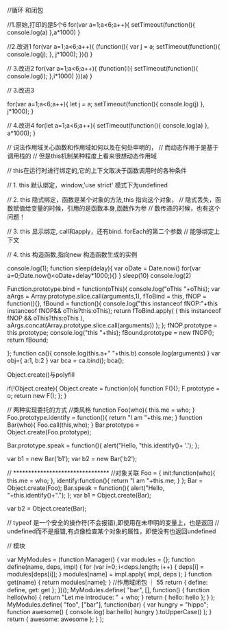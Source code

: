 //循环 和闭包

//1.原始,打印的是5个6
for(var a=1;a<6;a++){
	setTimeout(function(){
		console.log(a)
	},a*1000)
}

//2.改进1
for(var a=1;a<6;a++){
	(function(){
		var j = a;
		setTimeout(function(){
			console.log(j);
		}, j*1000);
	})()
}

// 3.改进2
for(var a=1;a<6;a++){
	(function(i){
		setTimeout(function(){
			console.log(i);
		},i*1000)
	})(a)
}

// 3.改进3

for(var a=1;a<6;a++){
	let j = a;
	setTimeout(function(){
		console.log(j)
	}, j*1000);
}

// 4.改进4
for(let a=1;a<6;a++){
	setTimeout(function(){
		console.log(a)
	}, a*1000);
}

// 词法作用域关心函数和作用域如何以及在何处申明的，
// 而动态作用于是基于调用栈的
// 但是this机制某种程度上看来很想动态作用域

// this在运行时进行绑定的,它的上下文取决于函数调用时的各种条件

// 1. this 默认绑定，window,'use strict' 模式下为undefined

// 2. this 隐式绑定，函数是某个对象的方法,this 指向这个对象，
// 隐式丢失，函数赋值给变量的时候，引用的是函数本身,函数作为参
// 数传递的时候，也有这个问题！

// 3. this 显示绑定, call和apply，还有bind.  forEach的第二个参数
// 能够绑定上下文

// 4. this 构造函数,指向new 构造函数生成的实例


console.log(1);
function sleep(delay){
	var oDate = Date.now()
	for(var a=0;Date.now()<oDate+delay*1000;){}
}
sleep(10)
console.log(2)

Function.prototype.bind = function(oThis){
	console.log("oThis "+oThis);
	var aArgs = Array.prototype.slice.call(arguments,1),
		fToBind = this,
		fNOP = function(){},
		fBound = function(){
			console.log("this instanceof fNOP:"+this instanceof fNOP&& oThis?this:oThis);
			return fToBind.apply(
				(
					this instanceof fNOP && oThis?this:oThis
				),
				aArgs.concat(Array.prototype.slice.call(arguments))
				);
		};
		fNOP.prototype = this.prototype;
		console.log("this "+this);
		fBound.prototype = new fNOP();
		return fBound;

};
function ca(){
	console.log(this.a+" "+this.b)
	console.log(arguments)
}
var obj={
	a:1,
	b:2
}
var bca = ca.bind();
bca();

Object.create()与polyfill

if(!Object.create){
	Object.create = function(o){
		function F(){};
		F.prototype = o;
		return new F();
	};
}

// 两种实现委托的方式
//类风格
function Foo(who){
	this.me = who;
}
Foo.prototype.identify = function(){
	return "I am "+this.me;
}
function Bar(who){
	Foo.call(this,who);
}
Bar.prototype = Object.create(Foo.prototype);

Bar.prototype.speak = function(){
	alert("Hello, "this.identify()+ '.');
};

var b1 = new Bar('b1');
var b2 = new Bar('b2');

// ********************************
//对象关联
Foo = {
	init:function(who){
		this.me = who;
	},
	identify:function(){
		return "I am "+this.me;
	}
};
Bar = Object.create(Foo);
Bar.speak = function(){
	alert("Hello, "+this.identify()+".");
};
var b1 = Object.create(Bar);

var b2 = Object.create(Bar);

// typeof 是一个安全的操作符(不会报错),即使用在未申明的变量上，也是返回
// undefined而不是报错,有点像检查某个对象的属性，即使没有也返回undefined

// 模块

var MyModules = (function Manager() {
	var modules = {};
	function define(name, deps, impl) {
		for (var i=0; i<deps.length; i++) {
			deps[i] = modules[deps[i]];
		}
		modules[name] = impl.apply( impl, deps );
	}
	function get(name) {
		return modules[name];
	}
	//作用域闭包 ｜ 55
	return {
		define: define,
		get: get
	};
})();
MyModules.define( "bar", [], function() {
	function hello(who) {
		return "Let me introduce: " + who;
	}
	return {
		hello: hello
	};
} );
MyModules.define( "foo", ["bar"], function(bar) {
	var hungry = "hippo";
	function awesome() {
		console.log( bar.hello( hungry ).toUpperCase() );
	}
	return {
		awesome: awesome
	};
} );


